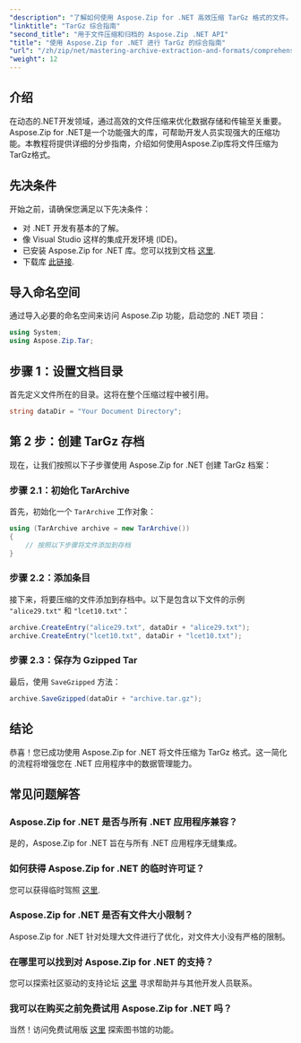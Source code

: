 ```yaml
---
"description": "了解如何使用 Aspose.Zip for .NET 高效压缩 TarGz 格式的文件。本教程详细涵盖了从环境设置到压缩的所有内容。"
"linktitle": "TarGz 综合指南"
"second_title": "用于文件压缩和归档的 Aspose.Zip .NET API"
"title": "使用 Aspose.Zip for .NET 进行 TarGz 的综合指南"
"url": "/zh/zip/net/mastering-archive-extraction-and-formats/comprehensive-guide-to-tar-gz/"
"weight": 12
---
```


## 介绍

在动态的.NET开发领域，通过高效的文件压缩来优化数据存储和传输至关重要。Aspose.Zip for .NET是一个功能强大的库，可帮助开发人员实现强大的压缩功能。本教程将提供详细的分步指南，介绍如何使用Aspose.Zip库将文件压缩为TarGz格式。

## 先决条件

开始之前，请确保您满足以下先决条件：

- 对 .NET 开发有基本的了解。
- 像 Visual Studio 这样的集成开发环境 (IDE)。
- 已安装 Aspose.Zip for .NET 库。您可以找到文档 [这里](https://reference。aspose.com/zip/net/).
- 下载库 [此链接](https://releases。aspose.com/zip/net/).

## 导入命名空间

通过导入必要的命名空间来访问 Aspose.Zip 功能，启动您的 .NET 项目：

```csharp
using System;
using Aspose.Zip.Tar;
```

## 步骤 1：设置文档目录

首先定义文件所在的目录。这将在整个压缩过程中被引用。

```csharp
string dataDir = "Your Document Directory";
```

## 第 2 步：创建 TarGz 存档

现在，让我们按照以下子步骤使用 Aspose.Zip for .NET 创建 TarGz 档案：

### 步骤 2.1：初始化 TarArchive

首先，初始化一个 `TarArchive` 工作对象：

```csharp
using (TarArchive archive = new TarArchive())
{
    // 按照以下步骤将文件添加到存档
}
```

### 步骤 2.2：添加条目

接下来，将要压缩的文件添加到存档中。以下是包含以下文件的示例 `"alice29.txt"` 和 `"lcet10.txt"`：

```csharp
archive.CreateEntry("alice29.txt", dataDir + "alice29.txt");
archive.CreateEntry("lcet10.txt", dataDir + "lcet10.txt");
```

### 步骤 2.3：保存为 Gzipped Tar

最后，使用 `SaveGzipped` 方法：

```csharp
archive.SaveGzipped(dataDir + "archive.tar.gz");
```

## 结论

恭喜！您已成功使用 Aspose.Zip for .NET 将文件压缩为 TarGz 格式。这一简化的流程将增强您在 .NET 应用程序中的数据管理能力。

## 常见问题解答

### Aspose.Zip for .NET 是否与所有 .NET 应用程序兼容？
是的，Aspose.Zip for .NET 旨在与所有 .NET 应用程序无缝集成。

### 如何获得 Aspose.Zip for .NET 的临时许可证？
您可以获得临时驾照 [这里](https://purchase。conholdate.com/temporary-license/).

### Aspose.Zip for .NET 是否有文件大小限制？
Aspose.Zip for .NET 针对处理大文件进行了优化，对文件大小没有严格的限制。

### 在哪里可以找到对 Aspose.Zip for .NET 的支持？
您可以探索社区驱动的支持论坛 [这里](https://forum.aspose.com/c/zip/37) 寻求帮助并与其他开发人员联系。

### 我可以在购买之前免费试用 Aspose.Zip for .NET 吗？
当然！访问免费试用版 [这里](https://releases.aspose.com/zip/net) 探索图书馆的功能。